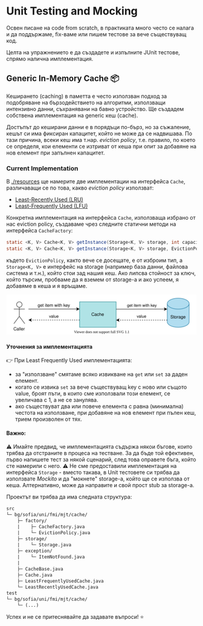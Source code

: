 # Unit Testing and Mocking

Освен писане на code from scratch, в практиката много често се налага и да поддържаме, fix-ваме или пишем тестове за вече съществуващ код.

Целта на упражнението е да създадете и изпълните JUnit тестове, спрямо налична имплементация.

## Generic In-Memory Cache :package:

Кеширането (caching) в паметта е често използван подход за подобряване на бързодействието на алгоритми, използващи интензивно данни, съхранявани на бавно устройство.
Ще създадем собствена имплементация на generic кеш (cache).

Достъпът до кеширани данни е в порядъци по-бърз, но за съжаление, кешът си има фиксиран капацитет, който не може да се надвишава. По тази причина, всеки кеш има т.нар. *eviction policy*, т.е. правило, по което се определя, кои елементи се изтриват от кеша при опит за добавяне на нов елемент при запълнен капацитет.


### Current Implementation

В [./resources](./resources) ще намерите две имплементации на интерфейса `Cache`, различаващи се по това, какво *eviction policy* използват:

- [Least-Recently Used (LRU)](https://en.wikipedia.org/wiki/Cache_replacement_policies#Least_recently_used_(LRU))
- [Least-Frequently Used (LFU)](https://en.wikipedia.org/wiki/Cache_replacement_policies#Least-frequently_used_(LFU))

Конкретна имплементация на интерфейса `Cache`, използваща избрано от нас eviction policy, създаваме чрез следните статични методи на интерфейса `CacheFactory`:

```java
static <K, V> Cache<K, V> getInstance(Storage<K, V> storage, int capacity, EvictionPolicy policy);
static <K, V> Cache<K, V> getInstance(Storage<K, V> storage, EvictionPolicy policy);
```

където `EvictionPolicy`, както вече се досещате, е от изброим тип, a `Storage<K, V>` е интерфейс на storage (например база данни, файлова система и т.н.), който стои зад нашия кеш. Ако липсва стойност за ключ, който търсим, пробваме да я вземем от storage-a и ако успеем, я добавяме в кеша и я връщаме.

![cache-storage interaction](./cache.svg)

#### Уточнения за имплементацията

:point_right: При Least Frequently Used имплементацията:
- за "използване" смятаме всяко извикване на `get` или `set` за даден елемент.
- когато се извика `set` за вече съществуващ key с ново или същото value, броят пъти, в които сме използвали този елемент, се увеличава с 1, а не се занулява.
- ако съществуват два или повече елемента с равна (минимална) честота на използване, при добавяне на нов елемент при пълен кеш, трием произволен от тях.

#### Важно:

:warning: Имайте предвид, че имплементацията съдържа някои бъгове, които трябва да отстраните в процеса на тестване. За да бъде той ефективен, първо напишете тест за някой сценарий, след това оправете бъга, който сте намерили с него.
:warning: Не сме предоставили имплементация на интерфейса `Storage` - вместо такава, в Unit тестовете си трябва да използвате *Mockito* и да "мокнете" storage-a, който ще се използва от кеша. Алтернативно, може да направите и свой прост stub за storage-a.

Проектът ви трябва да има следната структура:

```
src
└─ bg/sofia/uni/fmi/mjt/cache/
    ├─ factory/
    |    ├─ CacheFactory.java
    |    └─ EvictionPolicy.java
    ├─ storage/
    |    └─ Storage.java
    ├─ exception/
    |    └─ ItemNotFound.java
    |
    ├─ CacheBase.java
    ├─ Cache.java
    ├─ LeastFrequentlyUsedCache.java
    └─ LeastRecentlyUsedCache.java
test
└─ bg/sofia/uni/fmi/mjt/cache/
    └─ (...)
```

Успех и не се притеснявайте да задавате въпроси! :star: 
